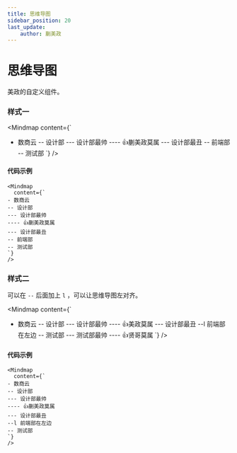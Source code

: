 ```yaml
---
title: 思维导图
sidebar_position: 20
last_update:
    author: 蒯美政
---
```

# 思维导图

美政的自定义组件。

### 样式一

<Mindmap
  content={`
- 数商云
-- 设计部
--- 设计部最帅
---- 👍蒯美政莫属
--- 设计部最丑
-- 前端部
-- 测试部
`}
/>

#### 代码示例

```
<Mindmap
  content={`
- 数商云
-- 设计部
--- 设计部最帅
---- 👍蒯美政莫属
--- 设计部最丑
-- 前端部
-- 测试部
`}
/>
```

### 样式二

可以在 `--` 后面加上 `l` ，可以让思维导图左对齐。

<Mindmap
  content={`
- 数商云
-- 设计部
--- 设计部最帅
---- 👍美政莫属
--- 设计部最丑
--l 前端部在左边
-- 测试部
--- 测试部最帅
---- 👍贤哥莫属
`}
/>

#### 代码示例

```
<Mindmap
  content={`
- 数商云
-- 设计部
--- 设计部最帅
---- 👍蒯美政莫属
--- 设计部最丑
--l 前端部在左边
-- 测试部
`}
/>
```
